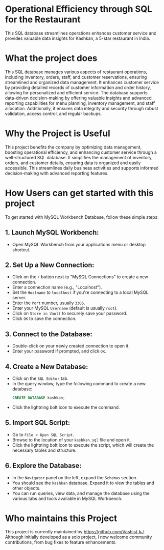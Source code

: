 # Operational Efficiency through SQL for the Restaurant
  This SQL database streamlines operations enhances customer service and provides valuable data insights for Kashkan, a 5-star restaurant in India.
# What the project does
 This SQL database manages various aspects of restaurant operations, including inventory, orders, staff, and customer reservations, 
ensuring streamlined and organized data management. It enhances customer service by providing detailed records of customer information and order history,
allowing for personalized and efficient service. The database supports data-driven decision-making by offering valuable insights and advanced reporting capabilities for menu planning, 
inventory management, and staff allocation. Additionally, it ensures data integrity and security through robust validation, access control, and regular backups.
# Why the Project is Useful
 This project benefits the company by optimizing data management, boosting operational efficiency, and enhancing customer service through a well-structured SQL database.
It simplifies the management of inventory, orders, and customer details, ensuring data is organized and easily accessible.
This streamlines daily business activities and supports informed decision-making with advanced reporting features.

# How Users can get started with this project

To get started  with MySQL Workbench Database, follow these simple steps:


## 1. Launch MySQL Workbench:
   - Open MySQL Workbench from your applications menu or desktop shortcut.

## 2. Set Up a New Connection:
   - Click on the `+` button next to "MySQL Connections" to create a new connection.
   - Enter a connection name (e.g., "Localhost").
   - Set the `Hostname` to `localhost` if you're connecting to a local MySQL server.
   - Enter the `Port` number, usually `3306`.
   - Enter your MySQL `Username` (default is usually `root`).
   - Click on `Store in Vault` to securely save your password.
   - Click `OK` to save the connection.

## 3. Connect to the Database:
   - Double-click on your newly created connection to open it.
   - Enter your password if prompted, and click `OK`.

## 4. Create a New Database:
   - Click on the `SQL Editor` tab.
   - In the query window, type the following command to create a new database:
     ```sql
     CREATE DATABASE kashkan;
     ```
   - Click the lightning bolt icon to execute the command.

## 5. Import SQL Script:
   - Go to `File > Open SQL Script`.
   - Browse to the location of your `kashkan.sql` file and open it.
   - Click the lightning bolt icon to execute the script, which will create the necessary tables and structure.

## 6. Explore the Database:
   - In the `Navigator` panel on the left, expand the `Schemas` section.
   - You should see the `kashkan` database. Expand it to view the tables and other objects.
   - You can run queries, view data, and manage the database using the various tabs and tools available in MySQL Workbench.



# Who maintains this Project
This project is currently maintained by https://github.com/Vashist-kJ. Although initially developed as a solo project, I now welcome community contributions,
from bug fixes to feature enhancements.
